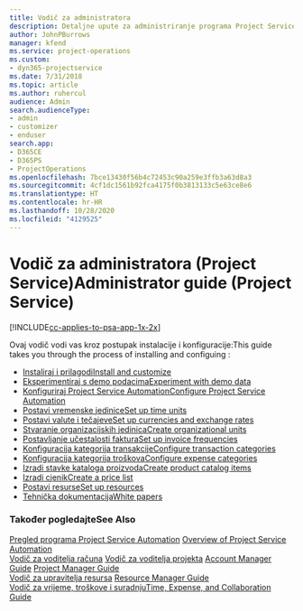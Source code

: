 ```yaml
---
title: Vodič za administratora
description: Detaljne upute za administriranje programa Project Service
author: JohnPBurrows
manager: kfend
ms.service: project-operations
ms.custom:
- dyn365-projectservice
ms.date: 7/31/2018
ms.topic: article
ms.author: ruhercul
audience: Admin
search.audienceType:
- admin
- customizer
- enduser
search.app:
- D365CE
- D365PS
- ProjectOperations
ms.openlocfilehash: 7bce13430f56b4c72453c90a259e3ffb3a63d8a3
ms.sourcegitcommit: 4cf1dc1561b92fca4175f0b3813133c5e63ce8e6
ms.translationtype: HT
ms.contentlocale: hr-HR
ms.lasthandoff: 10/28/2020
ms.locfileid: "4129525"
---
```

# <a name="administrator-guide-project-service"></a><span data-ttu-id="4afe9-103">Vodič za administratora (Project Service)</span><span class="sxs-lookup"><span data-stu-id="4afe9-103">Administrator guide (Project Service)</span></span>

[!INCLUDE[cc-applies-to-psa-app-1x-2x](../includes/cc-applies-to-psa-app-1x-2x.md)]

<span data-ttu-id="4afe9-104">Ovaj vodič vodi vas kroz postupak instalacije i konfiguracije:</span><span class="sxs-lookup"><span data-stu-id="4afe9-104">This guide takes you through the process of installing and configuing :</span></span>  
  
- [<span data-ttu-id="4afe9-105">Instaliraj i prilagodi</span><span class="sxs-lookup"><span data-stu-id="4afe9-105">Install and customize</span></span>](install-customize.md)
- [<span data-ttu-id="4afe9-106">Eksperimentiraj s demo podacima</span><span class="sxs-lookup"><span data-stu-id="4afe9-106">Experiment with demo data</span></span>](use-demo-data.md)
- [<span data-ttu-id="4afe9-107">Konfiguriraj Project Service Automation</span><span class="sxs-lookup"><span data-stu-id="4afe9-107">Configure Project Service Automation</span></span>](configure.md)
- [<span data-ttu-id="4afe9-108">Postavi vremenske jedinice</span><span class="sxs-lookup"><span data-stu-id="4afe9-108">Set up time units</span></span>](set-up-time-units.md)
- [<span data-ttu-id="4afe9-109">Postavi valute i tečajeve</span><span class="sxs-lookup"><span data-stu-id="4afe9-109">Set up currencies and exchange rates</span></span>](set-up-currencies-exchange-rates.md)
- [<span data-ttu-id="4afe9-110">Stvaranje organizacijskih jedinica</span><span class="sxs-lookup"><span data-stu-id="4afe9-110">Create organizational units</span></span>](create-organizational-units.md)
- [<span data-ttu-id="4afe9-111">Postavljanje učestalosti faktura</span><span class="sxs-lookup"><span data-stu-id="4afe9-111">Set up invoice frequencies</span></span>](set-up-invoice-frequencies.md)
- [<span data-ttu-id="4afe9-112">Konfiguracija kategorija transakcije</span><span class="sxs-lookup"><span data-stu-id="4afe9-112">Configure transaction categories</span></span>](configure-transaction-categories.md)
- [<span data-ttu-id="4afe9-113">Konfiguracija kategorija troškova</span><span class="sxs-lookup"><span data-stu-id="4afe9-113">Configure expense categories</span></span>](configure-expense-categories.md)
- [<span data-ttu-id="4afe9-114">Izradi stavke kataloga proizvoda</span><span class="sxs-lookup"><span data-stu-id="4afe9-114">Create product catalog items</span></span>](create-product-catalog-items.md)
- [<span data-ttu-id="4afe9-115">Izradi cjenik</span><span class="sxs-lookup"><span data-stu-id="4afe9-115">Create a price list</span></span>](create-price-list.md)
- [<span data-ttu-id="4afe9-116">Postavi resurse</span><span class="sxs-lookup"><span data-stu-id="4afe9-116">Set up resources</span></span>](set-up-resources.md)
- [<span data-ttu-id="4afe9-117">Tehnička dokumentacija</span><span class="sxs-lookup"><span data-stu-id="4afe9-117">White papers</span></span>](white-papers.md)
  
### <a name="see-also"></a><span data-ttu-id="4afe9-118">Također pogledajte</span><span class="sxs-lookup"><span data-stu-id="4afe9-118">See Also</span></span>  
 <span data-ttu-id="4afe9-119">[Pregled programa Project Service Automation](../psa/overview.md)  </span><span class="sxs-lookup"><span data-stu-id="4afe9-119">[Overview of Project Service Automation](../psa/overview.md)  </span></span>  
 <span data-ttu-id="4afe9-120">[Vodič za voditelja računa](../psa/account-manager-guide.md) [Vodič za voditelja projekta](../psa/project-manager-guide.md) </span><span class="sxs-lookup"><span data-stu-id="4afe9-120">[Account Manager Guide](../psa/account-manager-guide.md) [Project Manager Guide](../psa/project-manager-guide.md) </span></span>  
 <span data-ttu-id="4afe9-121">[Vodič za upravitelja resursa](../psa/resource-manager-guide.md) </span><span class="sxs-lookup"><span data-stu-id="4afe9-121">[Resource Manager Guide](../psa/resource-manager-guide.md) </span></span>  
 [<span data-ttu-id="4afe9-122">Vodič za vrijeme, troškove i suradnju</span><span class="sxs-lookup"><span data-stu-id="4afe9-122">Time, Expense, and Collaboration Guide</span></span>](../psa/time-expense-collaboration-guide.md)
